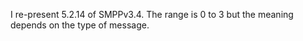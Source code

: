 I re-present 5.2.14 of SMPPv3.4. The range is 0 to 3 but
    the meaning depends on the type of message.